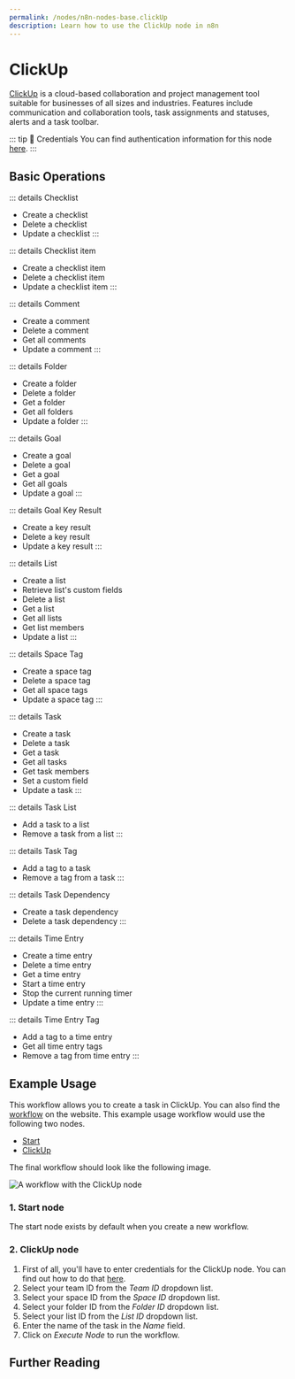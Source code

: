 ```yaml
---
permalink: /nodes/n8n-nodes-base.clickUp
description: Learn how to use the ClickUp node in n8n
---
```


# ClickUp

[ClickUp](https://clickup.com/) is a cloud-based collaboration and project management tool suitable for businesses of all sizes and industries. Features include communication and collaboration tools, task assignments and statuses, alerts and a task toolbar.

::: tip 🔑 Credentials
You can find authentication information for this node [here](../../../credentials/ClickUp/README.md).
:::

## Basic Operations

::: details Checklist
- Create a checklist
- Delete a checklist
- Update a checklist
:::

::: details Checklist item
- Create a checklist item
- Delete a checklist item
- Update a checklist item
:::

::: details Comment
- Create a comment
- Delete a comment
- Get all comments
- Update a comment
:::

::: details Folder
- Create a folder
- Delete a folder
- Get a folder
- Get all folders
- Update a folder
:::

::: details Goal
- Create a goal
- Delete a goal
- Get a goal
- Get all goals
- Update a goal
:::

::: details Goal Key Result
- Create a key result
- Delete a key result
- Update a key result
:::

::: details List
- Create a list
- Retrieve list's custom fields
- Delete a list
- Get a list
- Get all lists
- Get list members
- Update a list
:::

::: details Space Tag
- Create a space tag
- Delete a space tag
- Get all space tags
- Update a space tag
:::

::: details Task
- Create a task
- Delete a task
- Get a task
- Get all tasks
- Get task members
- Set a custom field
- Update a task
:::

::: details Task List
- Add a task to a list
- Remove a task from a list
:::

::: details Task Tag
- Add a tag to a task
- Remove a tag from a task
:::

::: details Task Dependency
- Create a task dependency
- Delete a task dependency
:::

::: details Time Entry
- Create a time entry
- Delete a time entry
- Get a time entry
- Start a time entry
- Stop the current running timer
- Update a time entry
:::

::: details Time Entry Tag
- Add a tag to a time entry
- Get all time entry tags
- Remove a tag from time entry
:::

## Example Usage

This workflow allows you to create a task in ClickUp. You can also find the [workflow](https://n8n.io/workflows/485) on the website. This example usage workflow would use the following two nodes.
- [Start](../../core-nodes/Start/README.md)
- [ClickUp]()

The final workflow should look like the following image.

![A workflow with the ClickUp node](./workflow.png)

### 1. Start node

The start node exists by default when you create a new workflow.

### 2. ClickUp node

1. First of all, you'll have to enter credentials for the ClickUp node. You can find out how to do that [here](../../../credentials/ClickUp/README.md).
2. Select your team ID from the *Team ID* dropdown list.
3. Select your space ID from the *Space ID* dropdown list.
4. Select your folder ID from the *Folder ID* dropdown list.
5. Select your list ID from the *List ID* dropdown list.
6. Enter the name of the task in the *Name* field.
7. Click on *Execute Node* to run the workflow.

## Further Reading

<FurtherReadingBlog node="ClickUp" />
